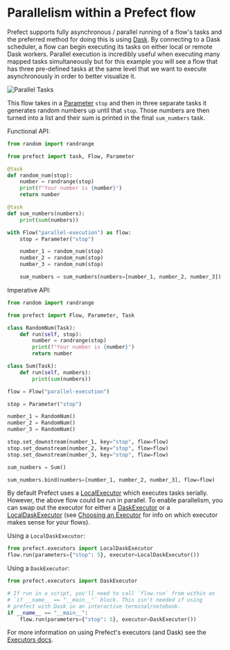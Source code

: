 # Parallelism within a Prefect flow

Prefect supports fully asynchronous / parallel running of a flow's tasks and the preferred method for doing this is using [Dask](https://dask.org/). By connecting to a Dask scheduler, a flow can begin executing its tasks on either local or remote Dask workers. Parallel execution is incredibly useful when executing many mapped tasks simultaneously but for this example you will see a flow that has three pre-defined tasks at the same level that we want to execute asynchronously in order to better visualize it.

![Parallel Tasks](/img/faq/parallel.png)

This flow takes in a [Parameter](/core/concepts/parameters/) `stop` and then in three separate tasks it generates random numbers up until that `stop`. Those numbers are then turned into a list and their sum is printed in the final `sum_numbers` task.

Functional API:
```python
from random import randrange

from prefect import task, Flow, Parameter

@task
def random_num(stop):
    number = randrange(stop)
    print(f"Your number is {number}")
    return number

@task
def sum_numbers(numbers):
    print(sum(numbers))

with Flow("parallel-execution") as flow:
    stop = Parameter("stop")

    number_1 = random_num(stop)
    number_2 = random_num(stop)
    number_3 = random_num(stop)

    sum_numbers = sum_numbers(numbers=[number_1, number_2, number_3])
```

Imperative API:
```python
from random import randrange

from prefect import Flow, Parameter, Task

class RandomNum(Task):
    def run(self, stop):
        number = randrange(stop)
        print(f"Your number is {number}")
        return number

class Sum(Task):
    def run(self, numbers):
        print(sum(numbers))

flow = Flow("parallel-execution")

stop = Parameter("stop")

number_1 = RandomNum()
number_2 = RandomNum()
number_3 = RandomNum()

stop.set_downstream(number_1, key="stop", flow=flow)
stop.set_downstream(number_2, key="stop", flow=flow)
stop.set_downstream(number_3, key="stop", flow=flow)

sum_numbers = Sum()

sum_numbers.bind(numbers=[number_1, number_2, number_3], flow=flow)
```


By default Prefect uses a
[LocalExecutor](/api-ref/latest/executors/#localexecutor) which executes
tasks serially. However, the above flow could be run in parallel. To enable
parallelism, you can swap out the executor for either a
[DaskExecutor](/api-ref/latest/executors/#daskexecutor) or a
[LocalDaskExecutor](/api-ref/latest/executors/#localdaskexecutor) (see
[Choosing an
Executor](/orchestration/flow_config/executors.html#choosing-an-executor) for
info on which executor makes sense for your flows).

Using a `LocalDaskExecutor`:

```python
from prefect.executors import LocalDaskExecutor
flow.run(parameters={"stop": 5}, executor=LocalDaskExecutor())
```

Using a `DaskExecutor`:

```python
from prefect.executors import DaskExecutor

# If run in a script, you'll need to call `flow.run` from within an
# `if __name__ == "__main__"` block. This isn't needed if using
# prefect with Dask in an interactive terminal/notebook.
if __name__ == "__main__":
    flow.run(parameters={"stop": 5}, executor=DaskExecutor())
```

For more information on using Prefect's executors (and Dask) see the
[Executors docs](/orchestration/flow_config/executors/#choosing-an-executor).
